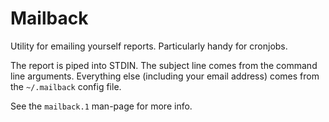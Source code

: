 
Mailback
========

Utility for emailing yourself reports.
Particularly handy for cronjobs.

The report is piped into STDIN.
The subject line comes from the command line arguments.
Everything else (including your email address)
comes from the `~/.mailback` config file.

See the `mailback.1` man-page for more info.
